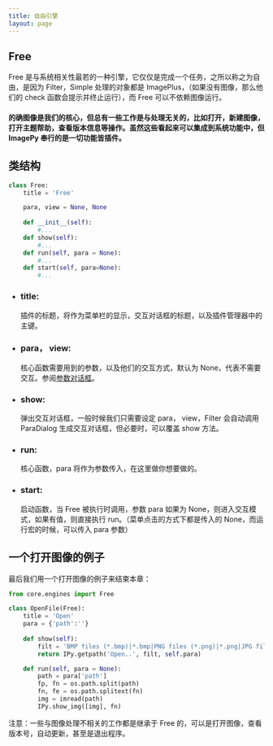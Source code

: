 ```yaml
---
title: 自由引擎
layout: page
---
```


## Free
Free 是与系统相关性最若的一种引擎，它仅仅是完成一个任务，之所以称之为自由，是因为 Filter，Simple 处理的对象都是 ImagePlus，（如果没有图像，那么他们的 check 函数会提示并终止运行），而 Free 可以不依赖图像运行。
#### 的确图像是我们的核心，但总有一些工作是与处理无关的，比如打开，新建图像，打开主题帮助，查看版本信息等操作。虽然这些看起来可以集成到系统功能中，但 ImagePy 奉行的是一切功能皆插件。

## 类结构
```python
class Free:
    title = 'Free'

    para, view = None, None
    
    def __init__(self):
        #...
    def show(self):
        #...
    def run(self, para = None):
        #...
    def start(self, para=None):
        #...
```

* ### title:
  插件的标题，将作为菜单栏的显示，交互对话框的标题，以及插件管理器中的主键。
* ### para， view:
  核心函数需要用到的参数，以及他们的交互方式，默认为 None，代表不需要交互。参阅[参数对话框](./parameter.html)。
* ### show:
  弹出交互对话框，一般时候我们只需要设定 para， view，Filter 会自动调用 ParaDialog 生成交互对话框，但必要时，可以覆盖 show 方法。
* ### run:
  核心函数，para 将作为参数传入，在这里做你想要做的。
* ### start:
  启动函数，当 Free 被执行时调用，参数 para 如果为 None，则进入交互模式，如果有值，则直接执行 run。（菜单点击的方式下都是传入的 None，而运行宏的时候，可以传入 para 参数）

## 一个打开图像的例子
最后我们用一个打开图像的例子来结束本章：
```python
from core.engines import Free

class OpenFile(Free):
    title = 'Open'
    para = {'path':''}
    
    def show(self):
        filt = 'BMP files (*.bmp)|*.bmp|PNG files (*.png)|*.png|JPG files (*.jpg)|*.jpg|GIF files (*.gif)|*.gif'
        return IPy.getpath('Open..', filt, self.para)

    def run(self, para = None):
        path = para['path']
        fp, fn = os.path.split(path)
        fn, fe = os.path.splitext(fn) 
        img = imread(path)
        IPy.show_img([img], fn)
```
注意：一些与图像处理不相关的工作都是继承于 Free 的，可以是打开图像，查看版本号，自动更新，甚至是退出程序。
